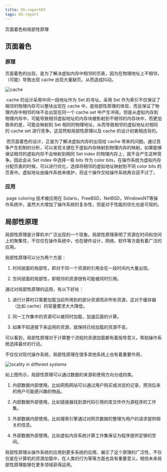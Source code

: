 ```yaml
---
title: OS-report03
tags: OS-report
---
```


页面着色和局部性原理

<!--more-->



## 页面着色

### 原理

​	页面着色的出现，是为了解决虚拟内存中相邻的页表，因为在物理地址上不相邻，（可能）导致出现 cache 出现大量缺页，从而造成抖动。

![cache](Report03_18307130104_%E8%B5%B5%E6%96%87%E8%BD%A9.assets/qvsns.jpg)

​	cache 的设计采用中间一段地址作为 Set 的寻址。采用 Set 作为索引不仅保证了相邻的物理内存可以整块出现在 cache 中，是局部性原理的体现，而且保证了物理内存中相邻的块不会出现在同一个 cache set 中产生冲突。但是从虚拟内存到物理内存中，可能导致相邻虚拟地址的内存块被影射到不相邻的内存块中，而更加致命的是，可能会映射到 Set 相同的物理地址，从而导致相邻的虚拟地址对相同的 cache set 进行竞争。这显然和局部性原理以及 cache 的设计初衷相违背的。

​	而页面着色的设计，正是为了解决虚拟内存的出现给 cache 带来的问题。通过竞争产生机制的分析，可以发现关键在于虚拟内存映射到物理内存的映射。如果能够保证相邻的虚拟内存不会映射到相同 Set index 的物理内存上，就不会产生这种竞争。因此会从 Set index 中选择一些 bits 作为 color bits，在操作系统为虚拟内存分配页表的时候，可以进行优化，选择将相邻的虚拟地址映射到不同 color bits 的页表中。虚拟地址由操作系统来维护，将这个操作交给操作系统再合适不过了。

### 应用

​	page coloring 技术被应用在 Solaris，FreeBSD，NetBSD，WindowsNT等操作系统中，虽然大大增加了操作系统的复杂性，但是对于性能的优化也是可观的。

## 局部性原理

​	局部性原理是计算机中广泛出现的一个现象。局部性原理表明了资源在时间和空间上的聚集性，不仅仅在操作系统中，也在硬件设计，网络，软件等方面有着广泛的应用。

局部性原理可以分为两个方面：

1.  时间层面的局部性，即对于同一个资源的引用会在一段时间内大量出现。

2.  空间层面的局部性，即相邻的资源很有可能被同时引用。

通过对局部性原理的运用，有以下好处：

1. 进行计算时只需要加载当前所用到的部分资源而非所有资源，这对于缓存器（比如 cache）的容量要求大大降低。

2. 同一工作集中的资源可以被同时加载，加速后面的计算。

3. 如果不知道接下来运用的资源，就保持已经加载的资源不变。

可以看到，局部性原理对于计算整个流程的资源加载都有着指导意义，帮助操作系统选择最优的行动。

不仅仅对现代操作系统，局部性原理在很多其他系统上也有着重要作用，

![locality in different systems](Report03_18307130104_%E8%B5%B5%E6%96%87%E8%BD%A9.assets/image-20201106102646269.png)

如上图所示，局部性原理可以通过数据的来源和使用方向分成四类。

1.  内部数据内部使用。比如网购网站可以通过用户购买或浏览的记录，预测后来的用户可能感兴趣的物品。

2.  内部数据外部使用。比如链接器找到源代码引用的库文件作为源程序的工作集。

3.  外部数据内部使用。比如搜索引擎通过对网页数据的整理为用户的请求提供相关的信息。

4.  外部数据外部使用。比如虚拟内存系统计算工作集保证为程序提供足够的空间。

局部性原理从操作系统的应用到更多系统的应用，展示了这个原理的广泛性，不仅仅是在计算机的资源加载中，在人类的行为等等方面也具有重要意义。相信未来局部性原理能够在更多领域获得运用。
